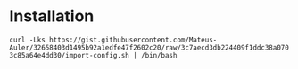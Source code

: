 # Installation

` curl -Lks https://gist.githubusercontent.com/Mateus-Auler/32658403d1495b92a1edfe47f2602c20/raw/3c7aecd3db224409f1ddc38a0703c85a64e4dd30/import-config.sh | /bin/bash `
